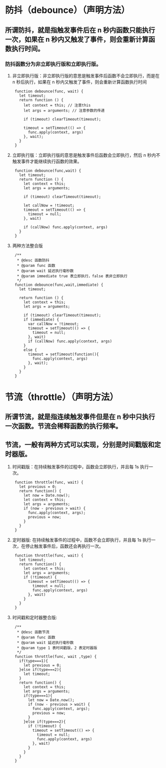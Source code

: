 # 防抖（debounce）（声明方法）

## 所谓防抖，就是指触发事件后在 n 秒内函数只能执行一次，如果在 n 秒内又触发了事件，则会重新计算函数执行时间。

### 防抖函数分为非立即执行版和立即执行版。

1. 非立即执行版：非立即执行版的意思是触发事件后函数不会立即执行，而是在 n 秒后执行，如果在 n 秒内又触发了事件，则会重新计算函数执行时间

        function debounce(func, wait) {
          let timeout;
          return function () {
            let context = this; // 注意this
            let args = arguments; // 注意参数的传递

            if (timeout) clearTimeout(timeout);

            timeout = setTimeout(() => {
              func.apply(context, args)
            }, wait);
          }
        }

2. 立即执行版：立即执行版的意思是触发事件后函数会立即执行，然后 n 秒内不触发事件才能继续执行函数的效果。

        function debounce(func,wait) {
          let timeout;
          return function () {
            let context = this;
            let args = arguments;

            if (timeout) clearTimeout(timeout);

            let callNow = !timeout;
            timeout = setTimeout(() => {
              timeout = null;
            }, wait)

            if (callNow) func.apply(context, args)
          }
        }
        
3. 两种方法整合版

        /**
         * @desc 函数防抖
         * @param func 函数
         * @param wait 延迟执行毫秒数
         * @param immediate true 表立即执行，false 表非立即执行
         */
        function debounce(func,wait,immediate) {
          let timeout;

          return function () {
            let context = this;
            let args = arguments;

            if (timeout) clearTimeout(timeout);
            if (immediate) {
              var callNow = !timeout;
              timeout = setTimeout(() => {
                timeout = null;
              }, wait)
              if (callNow) func.apply(context, args)
            }
            else {
              timeout = setTimeout(function(){
                func.apply(context, args)
              }, wait);
            }
          }
        }

# 节流（throttle）（声明方法）

## 所谓节流，就是指连续触发事件但是在 n 秒中只执行一次函数。节流会稀释函数的执行频率。

## 节流，一般有两种方式可以实现，分别是时间戳版和定时器版。

1. 时间戳版：在持续触发事件的过程中，函数会立即执行，并且每 1s 执行一次。

        function throttle(func, wait) {
          let previous = 0;
          return function() {
            let now = Date.now();
            let context = this;
            let args = arguments;
            if (now - previous > wait) {
              func.apply(context, args);
              previous = now;
            }
          }
        }

2. 定时器版: 在持续触发事件的过程中，函数不会立即执行，并且每 1s 执行一次，在停止触发事件后，函数还会再执行一次。

        function throttle(func, wait) {
          let timeout;
          return function() {
            let context = this;
            let args = arguments;
            if (!timeout) {
              timeout = setTimeout(() => {
                timeout = null;
                func.apply(context, args)
              }, wait)
            }
          }
        }

3. 时间戳和定时器整合版:

        /**
         * @desc 函数节流
         * @param func 函数
         * @param wait 延迟执行毫秒数
         * @param type 1 表时间戳版，2 表定时器版
         */
        function throttle(func, wait ,type) {
          if(type===1){
            let previous = 0;
          }else if(type===2){
            let timeout;
          }
          return function() {
            let context = this;
            let args = arguments;
            if(type===1){
              let now = Date.now();
              if (now - previous > wait) {
                func.apply(context, args);
                previous = now;
              }
            }else if(type===2){
              if (!timeout) {
                timeout = setTimeout(() => {
                  timeout = null;
                  func.apply(context, args)
                }, wait)
              }
            }
          }
        }

